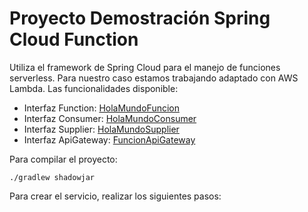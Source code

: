 # Proyecto Demostración Spring Cloud Function

Utiliza el framework de Spring Cloud para el manejo de funciones serverless.
Para nuestro caso estamos trabajando adaptado con AWS Lambda. Las funcionalidades disponible:

- Interfaz Function: [HolaMundoFuncion](src/main/java/edu/pucmm/eict/demospringcloudfunction/funciones/HolaMundoFuncion.java)
- Interfaz Consumer: [HolaMundoConsumer](src/main/java/edu/pucmm/eict/demospringcloudfunction/funciones/HolaMundoConsumer.java)
- Interfaz Supplier: [HolaMundoSupplier](src/main/java/edu/pucmm/eict/demospringcloudfunction/funciones/HolaMundoSupplier.java)
- Interfaz ApiGateway: [FuncionApiGateway](src/main/java/edu/pucmm/eict/demospringcloudfunction/funciones/FuncionApiGatewayAws.java)

Para compilar el proyecto:

`./gradlew shadowjar`

Para crear el servicio, realizar los siguientes pasos:

